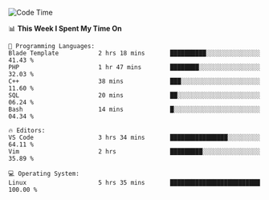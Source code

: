 <!-- [![Top Langs](https://github-readme-stats.vercel.app/api/top-langs/?username=gagahsyuja&theme=dracula&hide_border=true&border_radius=7)](https://github.com/anuraghazra/github-readme-stats) -->

<!--START_SECTION:waka-->
![Code Time](http://img.shields.io/badge/Code%20Time-126%20hrs%2015%20mins-blue)

📊 **This Week I Spent My Time On** 

```text
💬 Programming Languages: 
Blade Template           2 hrs 18 mins       ██████████░░░░░░░░░░░░░░░   41.43 % 
PHP                      1 hr 47 mins        ████████░░░░░░░░░░░░░░░░░   32.03 % 
C++                      38 mins             ███░░░░░░░░░░░░░░░░░░░░░░   11.60 % 
SQL                      20 mins             ██░░░░░░░░░░░░░░░░░░░░░░░   06.24 % 
Bash                     14 mins             █░░░░░░░░░░░░░░░░░░░░░░░░   04.34 % 

🔥 Editors: 
VS Code                  3 hrs 34 mins       ████████████████░░░░░░░░░   64.11 % 
Vim                      2 hrs               █████████░░░░░░░░░░░░░░░░   35.89 % 

💻 Operating System: 
Linux                    5 hrs 35 mins       █████████████████████████   100.00 % 
```


<!--END_SECTION:waka-->
